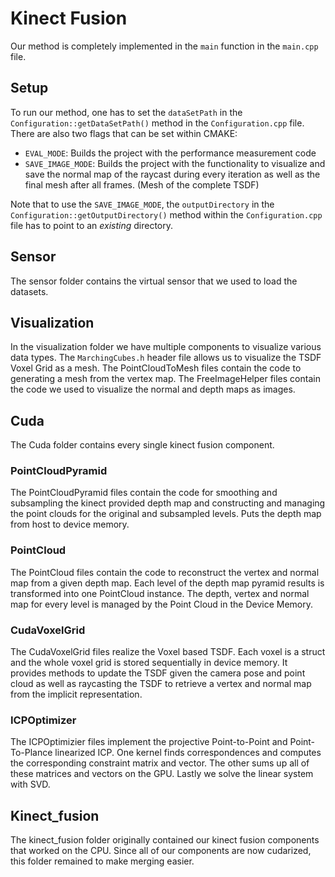 # Kinect Fusion

Our method is completely implemented in the `main` function in the `main.cpp` file.

## Setup

To run our method, one has to set the `dataSetPath` in the `Configuration::getDataSetPath()` method in the `Configuration.cpp` file.
There are also two flags that can be set within CMAKE:

 - `EVAL_MODE`: Builds the project with the performance measurement code
 - `SAVE_IMAGE_MODE`: Builds the project with the functionality to visualize and save the normal map of the raycast during every iteration as well as the final mesh after all frames. (Mesh of the complete TSDF)

Note that to use the `SAVE_IMAGE_MODE`, the `outputDirectory` in the `Configuration::getOutputDirectory()` method within the `Configuration.cpp` file has to point to an *existing* directory.

## Sensor

The sensor folder contains the virtual sensor that we used to load the datasets.

## Visualization

In the visualization folder we have multiple components to visualize various data types.
The `MarchingCubes.h` header file allows us to visualize the TSDF Voxel Grid as a mesh.
The PointCloudToMesh files contain the code to generating a mesh from the vertex map.
The FreeImageHelper files contain the code we used to visualize the normal and depth maps as images.

## Cuda

The Cuda folder contains every single kinect fusion component.

### PointCloudPyramid

The PointCloudPyramid files contain the code for smoothing and subsampling the kinect provided depth map and
constructing and managing the point clouds for the original and subsampled levels.
Puts the depth map from host to device memory.

### PointCloud

The PointCloud files contain the code to reconstruct the vertex and normal map from a given depth map.
Each level of the depth map pyramid results is transformed into one PointCloud instance.
The depth, vertex and normal map for every level is managed by the Point Cloud in the Device Memory.

### CudaVoxelGrid

The CudaVoxelGrid files realize the Voxel based TSDF. Each voxel is a struct and the whole voxel grid is stored sequentially in device memory.
It provides methods to update the TSDF given the camera pose and point cloud as well as raycasting the TSDF to retrieve a vertex and normal map from the implicit representation.

### ICPOptimizer
The ICPOptimizier files implement the projective Point-to-Point and Point-To-Plance linearized ICP. One kernel finds correspondences and computes the corresponding constraint matrix and vector. The other sums up all of these matrices and vectors on the GPU. Lastly we solve the linear system with SVD.

## Kinect_fusion

The kinect_fusion folder originally contained our kinect fusion components that worked on the CPU.
Since all of our components are now cudarized, this folder remained to make merging easier.
